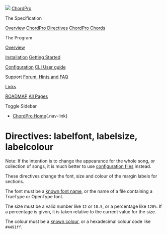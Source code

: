 ![](../images/chordpro-icon.png)
[ChordPro](https://www.chordpro.org/chordpro/home/)

The Specification

[Overview](https://www.chordpro.org/chordpro/chordpro-introduction/)
[ChordPro Directives](./chordpro-directives.md)
[ChordPro Chords](./chordpro-chords.md)


The Program

[Overview](https://www.chordpro.org/chordpro/chordpro-reference-implementation/)

[Installation](https://www.chordpro.org/chordpro/chordpro-installation/)
[Getting Started](https://www.chordpro.org/chordpro/chordpro-getting-started/)

[Configuration](https://www.chordpro.org/chordpro/chordpro-configuration/)
[CLI User guide](https://www.chordpro.org/chordpro/using-chordpro/)


Support
[Forum, Hints and FAQ](https://www.chordpro.org/chordpro/support/)

[Links](https://www.chordpro.org/chordpro/links/)

[ROADMAP](https://www.chordpro.org/chordpro/roadmap/)
[All Pages](https://www.chordpro.org/chordpro/allpages/)


Toggle Sidebar

-   [ChordPro Home](https://www.chordpro.org/chordpro/){.nav-link}

Directives: labelfont, labelsize, labelcolour
=============================================

Note: If the intention is to change the appearance for the whole song,
or collection of songs, it is much better to use [configuration
files](https://www.chordpro.org/chordpro/chordpro-configuration/)
instead.

These directives change the font, size and colour of the margin labels
for sections.

The font must be a [known font
name](https://www.chordpro.org/chordpro/chordpro-fonts/), or the name of
a file containing a TrueType or OpenType font.

The size must be a valid number like `12` or `10.5`, or a percentage
like `120%`. If a percentage is given, it is taken relative to the
current value for the size.

The colour must be a [known
colour](https://www.chordpro.org/chordpro/chordpro-colours/), or a
hexadecimal colour code like `#4491ff`.
